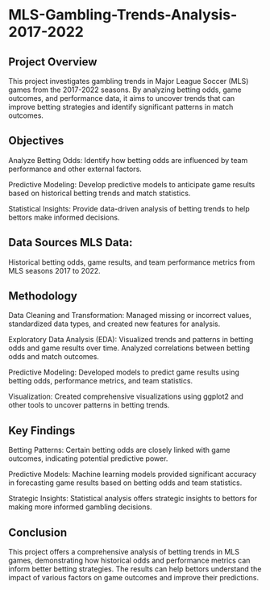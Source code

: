 # MLS-Gambling-Trends-Analysis-2017-2022

## Project Overview

This project investigates gambling trends in Major League Soccer (MLS) games from the 2017-2022 seasons. By analyzing betting odds, game outcomes, and performance data, it aims to uncover trends that can improve betting strategies and identify significant patterns in match outcomes.

## Objectives

Analyze Betting Odds: Identify how betting odds are influenced by team performance and other external factors.

Predictive Modeling: Develop predictive models to anticipate game results based on historical betting trends and match statistics.

Statistical Insights: Provide data-driven analysis of betting trends to help bettors make informed decisions.

## Data Sources MLS Data: 

Historical betting odds, game results, and team performance metrics from MLS seasons 2017 to 2022.

## Methodology
Data Cleaning and Transformation: Managed missing or incorrect values, standardized data types, and created new features for analysis.

Exploratory Data Analysis (EDA): Visualized trends and patterns in betting odds and game results over time. Analyzed correlations between betting odds and match outcomes.

Predictive Modeling: Developed models to predict game results using betting odds, performance metrics, and team statistics.

Visualization: Created comprehensive visualizations using ggplot2 and other tools to uncover patterns in betting trends.

## Key Findings
Betting Patterns: Certain betting odds are closely linked with game outcomes, indicating potential predictive power.

Predictive Models: Machine learning models provided significant accuracy in forecasting game results based on betting odds and team statistics.

Strategic Insights: Statistical analysis offers strategic insights to bettors for making more informed gambling decisions.

## Conclusion

This project offers a comprehensive analysis of betting trends in MLS games, demonstrating how historical odds and performance metrics can inform better betting strategies. The results can help bettors understand the impact of various factors on game outcomes and improve their predictions.

